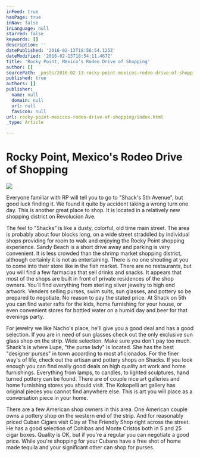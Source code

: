 ```yaml
---
inFeed: true
hasPage: true
inNav: false
inLanguage: null
starred: false
keywords: []
description: ''
datePublished: '2016-02-13T18:56:54.125Z'
dateModified: '2016-02-13T18:54:11.467Z'
title: 'Rocky Point, Mexico’s Rodeo Drive of Shopping'
author: []
sourcePath: _posts/2016-02-13-rocky-point-mexicos-rodeo-drive-of-shopping.md
published: true
authors: []
publisher:
  name: null
  domain: null
  url: null
  favicon: null
url: rocky-point-mexicos-rodeo-drive-of-shopping/index.html
_type: Article

---
```

# Rocky Point, Mexico's Rodeo Drive of Shopping
![](https://s3-us-west-2.amazonaws.com/the-grid-img/p/eadd08a3b9f22cdfbd5d33b79c532eff3064d39a.jpg)

Everyone familiar with RP will tell you to go to "Shack's 5th Avenue", but good luck finding it. We found it quite by accident taking a wrong turn one day. This is another great place to shop. It is located in a relatively new shopping district on Revolucion Ave.

The feel to "Shacks" is like a dusty, colorful, old time main street. The area is probably about four blocks long, on a wide street straddled by individual shops providing for room to walk and enjoying the Rocky Point shopping experience. Sandy Beach is a short drive away and parking is very convenient. It is less crowded than the shrimp market shopping district, although certainly it is not as entertaining. There is no one shouting at you to come into their store like in the fish market. There are no restaurants, but you will find a few farmacias that sell drinks and snacks. It appears that most of the shops are built in front of private residences of the shop owners. You'll find everything from sterling silver jewelry to high end artwork. Venders selling purses, swim suits, sun glasses, and pottery so be prepared to negotiate. No reason to pay the stated price. At Shack on 5th you can find water rafts for the kids, home furnishing for your house, or even convenient stores for bottled water on a humid day and beer for that evenings party.

For jewelry we like Nacho's place, he'll give you a good deal and has a good selection. If you are in need of sun glasses check out the only exclusive sun glass shop on the strip. Wide selection. Make sure you don't pay too much. Shack's is where Lupe, "the purse lady" is located. She has the best "designer purses" in town according to most aficionados. For the finer way's of life, check out the artisan and pottery shops on Shacks. If you look enough you can find really good deals on high quality art work and home furnishings. Everything from lamps, to candles, to lighted sculptures, hand turned pottery can be found. There are of couple nice art galleries and home furnishing stores you should visit. The Kokopelli art gallery has original pieces you cannot find anywhere else. This is art you will place as a conversation piece in your home.

There are a few American shop owners in this area. One American couple owns a pottery shop on the western end of the strip. And for reasonably priced Cuban Cigars visit Clay at The Friendly Shop right across the street. He has a good selection of Cohibas and Monte Cristos both in 5 and 25 cigar boxes. Quality is OK, but if you're a regular you can negotiate a good price. While you're shopping for your Cubans have a free shot of home made tequila and your significant other can shop for purses.
